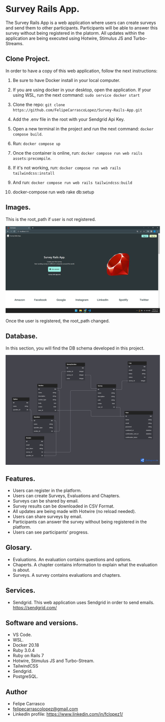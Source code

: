 # Survey Rails App.

The Survey Rails App is a web application where users can create surveys and send them to other participants.
Participants will be able to answer this survey without being registered in the platorm. All updates within the application are being executed using Hotwire, Stimulus JS and Turbo-Streams.

## Clone Project.

In order to have a copy of this web application, follow the next instructions:

1. Be sure to have Docker install in your local computer.

2. If you are using docker in your desktop, open the application. If your using WSL, run the next command: `sudo service docker start`

2. Clone the repo: `git clone https://github.com/FelipeCarrascoLopez/Survey-Rails-App.git`

3. Add the .env file in the root with your Sendgrid Api Key.

4. Open a new terminal in the project and run the next command: `docker compose build`.

5. Run: `docker compose up`

6. Once the container is online, run: `docker compose run web rails assets:precompile`.

7. If it's not working, run: `docker compose run web rails tailwindcss:install`

8. And run: `docker compose run web rails tailwindcss:build`

9. docker-compose run web rake db:setup

## Images.

This is the root_path if user is not registered.

![](app/assets/images/image-01.png)

Once the user is registered, the root_path changed.

## Database.

In this section, you will find the DB schema developed in this project.

![](app/assets/images/db_design.png)

## Features.

* Users can register in the platform.
* Users can create Surveys, Evaluations and Chapters.
* Surveys can be shared by email.
* Survey results can be downloaded in CSV Format.
* All updates are being made with Hotwire (no reload needed).
* Users can share surveys by email.
* Participants can answer the survey without being registered in the platform.
* Users can see participants' progress.

## Glosary.

* Evaluations. An evaluation contains questions and options.
* Chaperts. A chapter contains information to explain what the evaluation is about.
* Surveys. A survey contains evaluations and chapters.
## Services.

* Sendgrid. This web application uses Sendgrid in order to send emails. https://sendgrid.com/

## Software and versions.

* VS Code.
* WSL.
* Docker 20.18
* Ruby 3.0.4
* Ruby on Rails 7
* Hotwire, Stimulus JS and Turbo-Stream.
* TailwindCSS
* Sendgrid.
* PostgreSQL.

## Author

* Felipe Carrasco
* felipecarrascolopez@gmail.com
* LinkedIn profile: https://www.linkedin.com/in/fclopez1/

